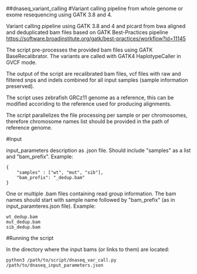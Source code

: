 ##dnaseq_variant_calling
#Variant calling pipeline from whole genome or exome resequencing using GATK 3.8 and 4.


Variant calling pipeline using GATK 3.8 and 4 and picard from bwa aligned and deduplicated bam files based on GATK Best-Practices pipeline https://software.broadinstitute.org/gatk/best-practices/workflow?id=11145

The script pre-processes the provided bam files using GATK BaseRecalibrator. The variants are called with GATK4 HaplotypeCaller in GVCF mode.

The output of the script are recalibrated bam files, vcf files with raw and filtered snps and indels combined for all input samples (sample information preserved).

The script uses zebrafish GRCz11 genome as a reference, this can be modified accoriding to the reference used for producing alignments.

The script parallelizes the file processing per sample or per chromosomes, therefore chromosome names list should be provided in the path of reference genome.

#Input

input_parameters description as .json file. Should include "samples" as a list and "bam_prefix". Example:

``` {python}
{
	"samples" : ["wt", "mut", "sib"],
	"bam_prefix": "_dedup.bam"
}
```

One or multiple .bam files containing read group information. The bam names should start with sample name followed by "bam_prefix" (as in input_paramteres.json file). Example:

``` {python}
wt_dedup.bam
mut_dedup.bam
sib_dedup.bam
```

#Running the script

In the directory where the input bams (or links to them) are located:

``` {bash}
python3 /path/to/script/dnaseq_var_call.py /path/to/dnaseq_input_parameters.json
```
